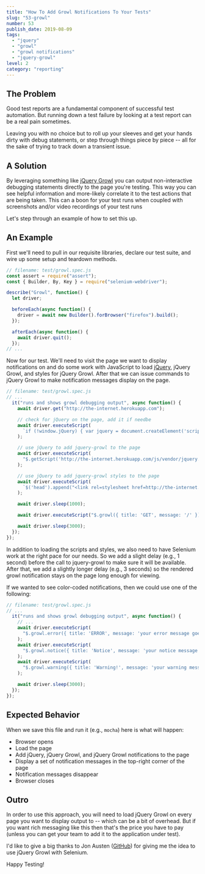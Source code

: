 ```yaml
---
title: "How To Add Growl Notifications To Your Tests"
slug: "53-growl"
number: 53
publish_date: 2019-08-09
tags:
  - "jquery"
  - "growl"
  - "growl notifications"
  - "jquery-growl"
level: 2
category: "reporting"
---
```


## The Problem

Good test reports are a fundamental component of successful test automation. But running down a test failure by looking at a test report can be a real pain sometimes.

Leaving you with no choice but to roll up your sleeves and get your hands dirty with debug statements, or step through things piece by piece -- all for the sake of trying to track down a transient issue.

## A Solution

By leveraging something like [jQuery Growl](http://ksylvest.github.io/jquery-growl/) you can output non-interactive debugging statements directly to the page you're testing. This way you can see helpful information and more-likely correlate it to the test actions that are being taken. This can a boon for your test runs when coupled with screenshots and/or video recordings of your test runs 

Let's step through an example of how to set this up.

## An Example

First we'll need to pull in our requisite libraries, declare our test suite, and wire up some setup and teardown methods.

```javascript
// filename: test/growl.spec.js
const assert = require("assert");
const { Builder, By, Key } = require("selenium-webdriver");

describe("Growl", function() {
  let driver;

  beforeEach(async function() {
    driver = await new Builder().forBrowser("firefox").build();
  });

  afterEach(async function() {
    await driver.quit();
  });
// ...
```

Now for our test. We'll need to visit the page we want to display notifications on and do some work with JavaScript to load [jQuery](http://jquery.com/), jQuery Growl, and styles for jQuery Growl. After that we can issue commands to jQuery Growl to make notification messages display on the page.

```javascript
// filename: test/growl.spec.js
// ...
  it("runs and shows growl debugging output", async function() {
    await driver.get("http://the-internet.herokuapp.com");

    // check for jQuery on the page, add it if needbe
    await driver.executeScript(
      `if (!window.jQuery) { var jquery = document.createElement('script'); jquery.type = 'text/javascript'; jquery.src = 'https://ajax.googleapis.com/ajax/libs/jquery/2.2.4/jquery.min.js'; document.getElementsByTagName('head')[0].appendChild(jquery);}`
    );

    // use jQuery to add jquery-growl to the page
    await driver.executeScript(
      "$.getScript('http://the-internet.herokuapp.com/js/vendor/jquery.growl.js');"
    );

    // use jQuery to add jquery-growl styles to the page
    await driver.executeScript(
      `$('head').append("<link rel=stylesheet href=http://the-internet.herokuapp.com/css/jquery.growl.css type=text/css />");`
    );

    await driver.sleep(1000);

    await driver.executeScript("$.growl({ title: 'GET', message: '/' });");

    await driver.sleep(3000);
  });
});
```

In addition to loading the scripts and styles, we also need to have Selenium work at the right pace for our needs. So we add a slight delay (e.g., 1 second) before the call to jquery-growl to make sure it will be available. After that, we add a slightly longer delay (e.g., 3 seconds) so the rendered growl notification stays on the page long enough for viewing.

If we wanted to see color-coded notifications, then we could use one of the following:

```javascript
// filename: test/growl.spec.js
// ...
  it("runs and shows growl debugging output", async function() {
    // ...
    await driver.executeScript(
      "$.growl.error({ title: 'ERROR', message: 'your error message goes here' });"
    );
    await driver.executeScript(
      "$.growl.notice({ title: 'Notice', message: 'your notice message goes here' });"
    );
    await driver.executeScript(
      "$.growl.warning({ title: 'Warning!', message: 'your warning message goes here' });"
    );

    await driver.sleep(3000);
  });
});
```

## Expected Behavior

When we save this file and run it (e.g., `mocha`) here is what will happen:

+ Browser opens
+ Load the page
+ Add jQuery, jQuery Growl, and jQuery Growl notifications to the page
+ Display a set of notification messages in the top-right corner of the page
+ Notification messages disappear
+ Browser closes

## Outro

In order to use this approach, you will need to load jQuery Growl on every page you want to display output to -- which can be a bit of overhead. But if you want rich messaging like this then that's the price you have to pay (unless you can get your team to add it to the application under test).

I'd like to give a big thanks to Jon Austen ([GitHub](https://github.com/djangofan)) for giving me the idea to use jQuery Growl with Selenium.

Happy Testing!
